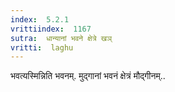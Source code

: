 ```yaml
---
index:  5.2.1
vrittiindex:  1167
sutra:  धान्यानां भवने क्षेत्रे खञ्
vritti:  laghu 
---
```


भवत्यस्मिन्निति भवनम्. मुद्गानां भवनं क्षेत्रं मौद्गीनम्..

